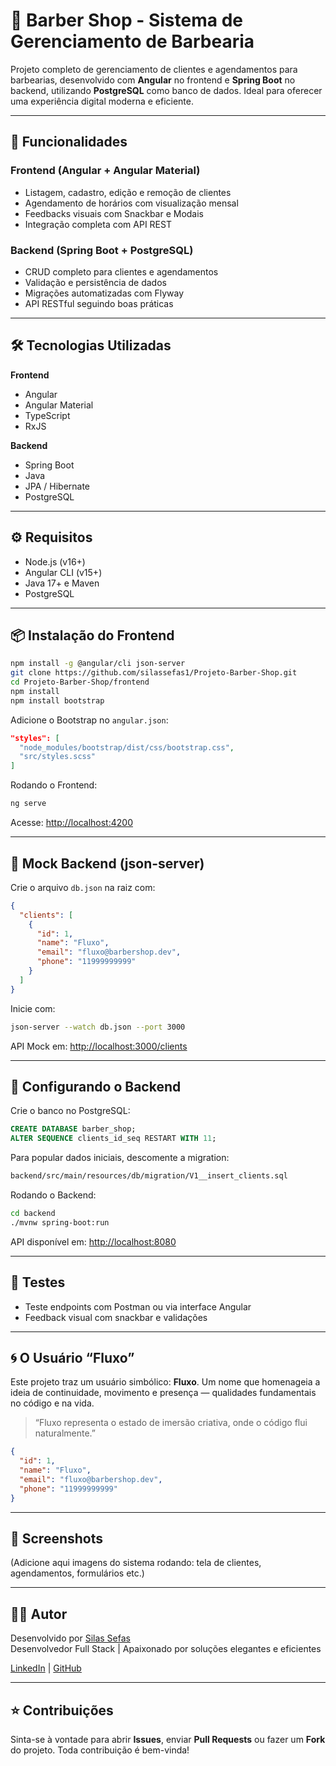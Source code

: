 # 💈 Barber Shop - Sistema de Gerenciamento de Barbearia

Projeto completo de gerenciamento de clientes e agendamentos para barbearias, desenvolvido com **Angular** no frontend e **Spring Boot** no backend, utilizando **PostgreSQL** como banco de dados. Ideal para oferecer uma experiência digital moderna e eficiente.

---

## 🚀 Funcionalidades

### Frontend (Angular + Angular Material)
- Listagem, cadastro, edição e remoção de clientes
- Agendamento de horários com visualização mensal
- Feedbacks visuais com Snackbar e Modais
- Integração completa com API REST

### Backend (Spring Boot + PostgreSQL)
- CRUD completo para clientes e agendamentos
- Validação e persistência de dados
- Migrações automatizadas com Flyway
- API RESTful seguindo boas práticas

---

## 🛠️ Tecnologias Utilizadas

**Frontend**
- Angular
- Angular Material
- TypeScript
- RxJS

**Backend**
- Spring Boot
- Java
- JPA / Hibernate
- PostgreSQL

---

## ⚙️ Requisitos

- Node.js (v16+)
- Angular CLI (v15+)
- Java 17+ e Maven
- PostgreSQL

---

## 📦 Instalação do Frontend

```bash
npm install -g @angular/cli json-server
git clone https://github.com/silassefas1/Projeto-Barber-Shop.git
cd Projeto-Barber-Shop/frontend
npm install
npm install bootstrap
```

Adicione o Bootstrap no `angular.json`:

```json
"styles": [
  "node_modules/bootstrap/dist/css/bootstrap.css",
  "src/styles.scss"
]
```

Rodando o Frontend:
```bash
ng serve
```
Acesse: [http://localhost:4200](http://localhost:4200)

---

## 🧪 Mock Backend (json-server)

Crie o arquivo `db.json` na raiz com:

```json
{
  "clients": [
    {
      "id": 1,
      "name": "Fluxo",
      "email": "fluxo@barbershop.dev",
      "phone": "11999999999"
    }
  ]
}
```

Inicie com:
```bash
json-server --watch db.json --port 3000
```

API Mock em: [http://localhost:3000/clients](http://localhost:3000/clients)

---

## 🐘 Configurando o Backend

Crie o banco no PostgreSQL:

```sql
CREATE DATABASE barber_shop;
ALTER SEQUENCE clients_id_seq RESTART WITH 11;
```

Para popular dados iniciais, descomente a migration:

```bash
backend/src/main/resources/db/migration/V1__insert_clients.sql
```

Rodando o Backend:
```bash
cd backend
./mvnw spring-boot:run
```

API disponível em: [http://localhost:8080](http://localhost:8080)

---

## 🧪 Testes

- Teste endpoints com Postman ou via interface Angular
- Feedback visual com snackbar e validações

---

## 🌀 O Usuário “Fluxo”

Este projeto traz um usuário simbólico: **Fluxo**. Um nome que homenageia a ideia de continuidade, movimento e presença — qualidades fundamentais no código e na vida.

> “Fluxo representa o estado de imersão criativa, onde o código flui naturalmente.”

```json
{
  "id": 1,
  "name": "Fluxo",
  "email": "fluxo@barbershop.dev",
  "phone": "11999999999"
}
```

---

## 📸 Screenshots

(Adicione aqui imagens do sistema rodando: tela de clientes, agendamentos, formulários etc.)

---

## 👨‍💻 Autor

Desenvolvido por [Silas Sefas](https://github.com/silassefas1)  
Desenvolvedor Full Stack | Apaixonado por soluções elegantes e eficientes

[LinkedIn](https://www.linkedin.com/in/silassefas/) | [GitHub](https://github.com/silassefas1)

---

## ⭐ Contribuições

Sinta-se à vontade para abrir **Issues**, enviar **Pull Requests** ou fazer um **Fork** do projeto. Toda contribuição é bem-vinda!
